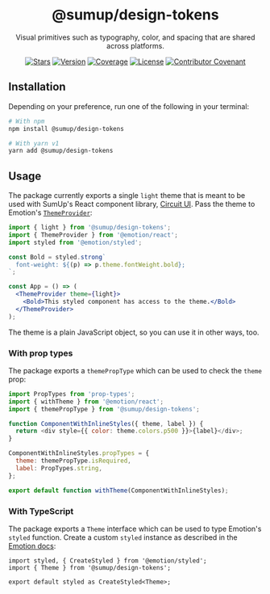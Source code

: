 <div align="center">

# @sumup/design-tokens

Visual primitives such as typography, color, and spacing that are shared across platforms.

[![Stars](https://img.shields.io/github/stars/sumup-oss/circuit-ui?style=social)](https://github.com/sumup-oss/circuit-ui/) [![Version](https://img.shields.io/npm/v/@sumup/design-tokens)](https://www.npmjs.com/package/@sumup/design-tokens) [![Coverage](https://img.shields.io/codecov/c/github/sumup-oss/circuit-ui)](https://codecov.io/gh/sumup-oss/circuit-ui) [![License](https://img.shields.io/badge/license--lightgrey.svg)](https://github.com/sumup-oss/circuit-ui/tree/main/packages/design-tokens/LICENSE) [![Contributor Covenant](https://img.shields.io/badge/Contributor%20Covenant-v2.1%20adopted-ff69b4.svg)](https://github.com/sumup-oss/circuit-ui/tree/main/CODE_OF_CONDUCT.md)

</div>

## Installation

Depending on your preference, run one of the following in your terminal:

```sh
# With npm
npm install @sumup/design-tokens

# With yarn v1
yarn add @sumup/design-tokens
```

## Usage

The package currently exports a single `light` theme that is meant to be used with SumUp's React component library, [Circuit UI](https://github.com/sumup-oss/circuit-ui/tree/main/packages/circuit-ui). Pass the theme to Emotion's [`ThemeProvider`](https://emotion.sh/docs/theming):

```jsx
import { light } from '@sumup/design-tokens';
import { ThemeProvider } from '@emotion/react';
import styled from '@emotion/styled';

const Bold = styled.strong`
  font-weight: ${(p) => p.theme.fontWeight.bold};
`;

const App = () => (
  <ThemeProvider theme={light}>
    <Bold>This styled component has access to the theme.</Bold>
  </ThemeProvider>
);
```

The theme is a plain JavaScript object, so you can use it in other ways, too.

### With prop types

The package exports a `themePropType` which can be used to check the `theme` prop:

```js
import PropTypes from 'prop-types';
import { withTheme } from '@emotion/react';
import { themePropType } from '@sumup/design-tokens';

function ComponentWithInlineStyles({ theme, label }) {
  return <div style={{ color: theme.colors.p500 }}>{label}</div>;
}

ComponentWithInlineStyles.propTypes = {
  theme: themePropType.isRequired,
  label: PropTypes.string,
};

export default function withTheme(ComponentWithInlineStyles);
```

### With TypeScript

The package exports a `Theme` interface which can be used to type Emotion's `styled` function. Create a custom `styled` instance as described in the [Emotion docs](https://emotion.sh/docs/typescript):

```tsx
import styled, { CreateStyled } from '@emotion/styled';
import { Theme } from '@sumup/design-tokens';

export default styled as CreateStyled<Theme>;
```
